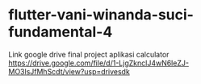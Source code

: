 # flutter-vani-winanda-suci-fundamental-4

Link google drive final project aplikasi calculator
https://drive.google.com/file/d/1-LjgZknclJ4wN6leZJ-MO3lsJfMhScdt/view?usp=drivesdk
